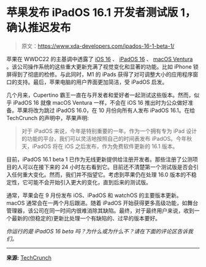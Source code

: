 # 苹果发布 iPadOS 16.1 开发者测试版 1，确认推迟发布

> 原文：<https://www.xda-developers.com/ipados-16-1-beta-1/>

苹果在 WWDC22 的主基调中透露了 [iOS 16](https://www.xda-developers.com/ios-16) 、 [iPadOS 16](https://www.xda-developers.com/ipados-16) 、 [macOS Ventura](https://www.xda-developers.com/macos-ventura) 。该公司操作系统的这些重大更新充满了视觉变化和显著的功能。比如 iPhone 锁屏得到了彻底的检修。与此同时，M1 的 iPads 获得了对可调整大小的应用程序窗口的支持。最后，苹果电脑的用户界面更加简洁，受 iPadOS 启发。

几个月来，Cupertino 霸王一直在与开发者和爱好者一起测试这些版本。然而，似乎 iPadOS 16 就像 macOS Ventura 一样，不会在 iOS 16 推出时为公众做好准备。苹果将改为跳过 iPadOS 16.0，在 10 月份向所有人发布 iPadOS 16.1。在给 TechCrunch 的声明中，苹果声明:

> 对于 iPadOS 来说，今年是特别重要的一年。作为一个拥有专为 iPad 设计的功能的平台，我们可以灵活地按照自己的时间表发布 iPadOS。今年秋天，iPadOS 将在 iOS 之后发布，作为免费软件更新的 16.1 版本。

目前，iPadOS 16.1 beta 1 已作为无线更新提供给注册开发者。那些注册了公测项目的人可以在接下来的 24 小时左右看到它。目前还不清楚第一个测试版是否会引入任何重大变化。然而，我们并不指望它。考虑到苹果仍在处理 16.0 版本的不稳定性，它可能不会开始引入更大的变化，直到后来的测试版。

通常，苹果会在 9 月份发布 iOS、iPadOS 和 watchOS 的主要版本更新。macOS 通常会在一两个月后跟进。随着 iPadOS 开始获得更多高级功能，如舞台管理器，该公司在同一时间内很难消除其缺陷。最终，对于最终用户来说，收到一个最新的(但稳定的)更新比处理一个有缺陷的、过早的版本要好。

*你运行的是 iPadOS 16 beta 吗？为什么或为什么不？请在下面的评论区告诉我们。*

* * *

**来源:** [TechCrunch](https://techcrunch.com/2022/08/23/apple-delivers-ipados-16-1-beta-ahead-of-ios-16-fall-release/)